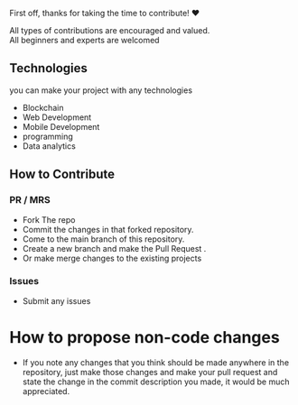 
First off, thanks for taking the time to contribute! ❤️

All types of contributions are encouraged and valued.  
All beginners and experts are welcomed

## Technologies
you can make your project with any technologies
- Blockchain
- Web Development
- Mobile Development
- programming 
- Data analytics

## How to Contribute

### PR / MRS
- Fork The repo
- Commit the changes in that forked repository.
- Come to the main branch of this repository.
- Create a new branch and make the Pull Request .
- Or make merge changes to the existing projects

### Issues
- Submit any issues

# How to propose non-code changes

- If you note any changes that you think should be made anywhere in the repository, just make those changes and make your pull request and state the change in the commit description you made, it would be much appreciated.

